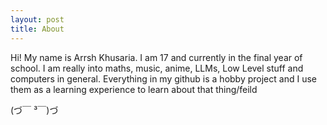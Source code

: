 ```yaml
---
layout: post
title: About
---
```


Hi! My name is Arrsh Khusaria. I am 17 and currently in the final year of school. I am really into maths, music, anime, LLMs, Low Level stuff and computers in general. Everything in my github is a hobby project and I use them as a learning experience to learn about that thing/feild

(づ￣ ³￣)づ
